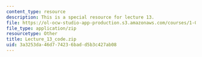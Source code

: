 ```yaml
---
content_type: resource
description: This is a special resource for lecture 13.
file: https://ol-ocw-studio-app-production.s3.amazonaws.com/courses/1-00-introduction-to-computers-and-engineering-problem-solving-spring-2012/3a3253da46d774236badd5b3c427ab08_Lecture_13_code.zip
file_type: application/zip
resourcetype: Other
title: Lecture_13_code.zip
uid: 3a3253da-46d7-7423-6bad-d5b3c427ab08
---
```

